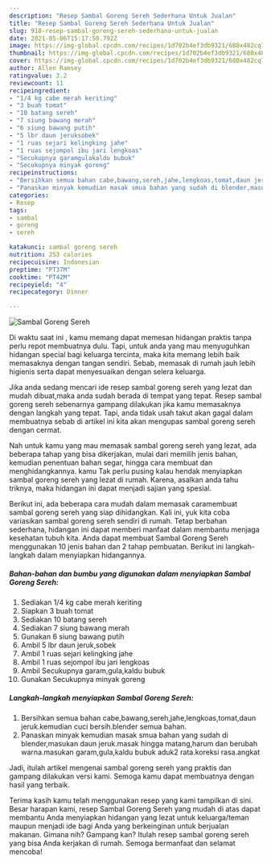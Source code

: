 ```yaml
---
description: "Resep Sambal Goreng Sereh Sederhana Untuk Jualan"
title: "Resep Sambal Goreng Sereh Sederhana Untuk Jualan"
slug: 918-resep-sambal-goreng-sereh-sederhana-untuk-jualan
date: 2021-05-06T15:17:50.792Z
image: https://img-global.cpcdn.com/recipes/1d702b4ef3db9321/680x482cq70/sambal-goreng-sereh-foto-resep-utama.jpg
thumbnail: https://img-global.cpcdn.com/recipes/1d702b4ef3db9321/680x482cq70/sambal-goreng-sereh-foto-resep-utama.jpg
cover: https://img-global.cpcdn.com/recipes/1d702b4ef3db9321/680x482cq70/sambal-goreng-sereh-foto-resep-utama.jpg
author: Allen Ramsey
ratingvalue: 3.2
reviewcount: 11
recipeingredient:
- "1/4 kg cabe merah keriting"
- "3 buah tomat"
- "10 batang sereh"
- "7 siung bawang merah"
- "6 siung bawang putih"
- "5 lbr daun jeruksobek"
- "1 ruas sejari kelingking jahe"
- "1 ruas sejompol ibu jari lengkoas"
- "Secukupnya garamgulakaldu bubuk"
- "Secukupnya minyak goreng"
recipeinstructions:
- "Bersihkan semua bahan cabe,bawang,sereh,jahe,lengkoas,tomat,daun jeruk.kemudian cuci bersih.blender semua bahan."
- "Panaskan minyak kemudian masak smua bahan yang sudah di blender,masukan daun jeruk.masak hingga matang,harum dan berubah warna.masukan garam,gula,kaldu bubuk aduk2 rata.koreksi rasa.angkat"
categories:
- Resep
tags:
- sambal
- goreng
- sereh

katakunci: sambal goreng sereh 
nutrition: 253 calories
recipecuisine: Indonesian
preptime: "PT37M"
cooktime: "PT42M"
recipeyield: "4"
recipecategory: Dinner

---
```



![Sambal Goreng Sereh](https://img-global.cpcdn.com/recipes/1d702b4ef3db9321/680x482cq70/sambal-goreng-sereh-foto-resep-utama.jpg)

Di waktu  saat ini , kamu memang dapat memesan hidangan praktis tanpa perlu repot membuatnya dulu. Tapi, untuk anda yang mau menyuguhkan hidangan special bagi keluarga tercinta, maka kita memang lebih baik memasaknya dengan tangan sendiri. Sebab, memasak di rumah jauh lebih higienis serta dapat menyesuaikan dengan selera keluarga.

Jika anda sedang mencari ide resep sambal goreng sereh yang lezat dan mudah dibuat,maka anda sudah berada di tempat yang tepat. Resep sambal goreng sereh  sebenarnya gampang dilakukan jika kamu memasaknya dengan langkah yang tepat. Tapi, anda tidak usah takut akan gagal dalam membuatnya 
sebab di artikel ini kita akan mengupas sambal goreng sereh dengan cermat.  



Nah untuk kamu yang mau memasak sambal goreng sereh yang lezat, ada beberapa tahap yang bisa dikerjakan, mulai dari memilih jenis bahan, kemudian penentuan bahan segar, hingga cara membuat dan menghidangkannya. kamu Tak perlu pusing kalau hendak menyiapkan sambal goreng sereh yang lezat di rumah. Karena, asalkan anda  tahu triknya, maka hidangan ini dapat menjadi sajian yang spesial.

Berikut ini, ada beberapa cara mudah dalam memasak caramembuat sambal goreng sereh yang siap dihidangkan. Kali ini, yuk kita coba variasikan sambal goreng sereh sendiri di rumah. Tetap berbahan sederhana, hidangan ini dapat memberi manfaat dalam membantu menjaga kesehatan tubuh kita. Anda dapat membuat Sambal Goreng Sereh menggunakan 10 jenis bahan dan 2 tahap pembuatan. Berikut ini langkah-langkah dalam menyiapkan hidangannya.

<!--inarticleads1-->

##### Bahan-bahan dan bumbu yang digunakan dalam menyiapkan Sambal Goreng Sereh:

1. Sediakan 1/4 kg cabe merah keriting
1. Siapkan 3 buah tomat
1. Sediakan 10 batang sereh
1. Sediakan 7 siung bawang merah
1. Gunakan 6 siung bawang putih
1. Ambil 5 lbr daun jeruk,sobek
1. Ambil 1 ruas sejari kelingking jahe
1. Ambil 1 ruas sejompol ibu jari lengkoas
1. Ambil Secukupnya garam,gula,kaldu bubuk
1. Gunakan Secukupnya minyak goreng




<!--inarticleads2-->

##### Langkah-langkah menyiapkan Sambal Goreng Sereh:

1. Bersihkan semua bahan cabe,bawang,sereh,jahe,lengkoas,tomat,daun jeruk.kemudian cuci bersih.blender semua bahan.
1. Panaskan minyak kemudian masak smua bahan yang sudah di blender,masukan daun jeruk.masak hingga matang,harum dan berubah warna.masukan garam,gula,kaldu bubuk aduk2 rata.koreksi rasa.angkat




Jadi, itulah artikel mengenai  sambal goreng sereh  yang praktis dan gampang dilakukan versi kami. Semoga kamu dapat membuatnya dengan hasil yang terbaik. 

Terima kasih kamu telah menggunakan resep yang kami tampilkan di sini. Besar harapan kami, resep  Sambal Goreng Sereh yang mudah di atas dapat membantu Anda menyiapkan hidangan yang lezat untuk keluarga/teman maupun menjadi ide bagi Anda yang berkeinginan untuk berjualan makanan. Gimana nih? Gampang kan? Itulah resep sambal goreng sereh yang bisa Anda kerjakan di rumah. Semoga bermanfaat dan selamat mencoba!

